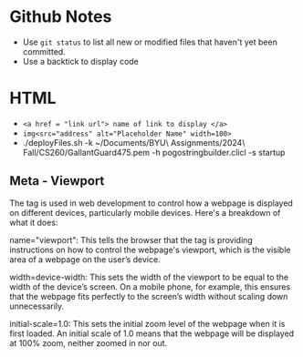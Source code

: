 # Github Notes
* Use `git status` to list all new or modified files that haven't yet been committed.
* Use a backtick to display code 

# HTML
- `<a href = "link url"> name of link to display </a>`
- `img<src="address" alt="Placeholder Name" width=100>`
- ./deployFiles.sh -k ~/Documents/BYU\ Assignments/2024\ Fall/CS260/GallantGuard475.pem -h pogostringbuilder.clicl -s startup

## Meta - Viewport
The tag <meta name="viewport" content="width=device-width, initial-scale=1.0"> is used in web development to control how a webpage is displayed on different devices, particularly mobile devices. Here's a breakdown of what it does:

name="viewport":
This tells the browser that the tag is providing instructions on how to control the webpage's viewport, which is the visible area of a webpage on the user’s device.

width=device-width:
This sets the width of the viewport to be equal to the width of the device’s screen. On a mobile phone, for example, this ensures that the webpage fits perfectly to the screen’s width without scaling down unnecessarily.

initial-scale=1.0:
This sets the initial zoom level of the webpage when it is first loaded. An initial scale of 1.0 means that the webpage will be displayed at 100% zoom, neither zoomed in nor out.